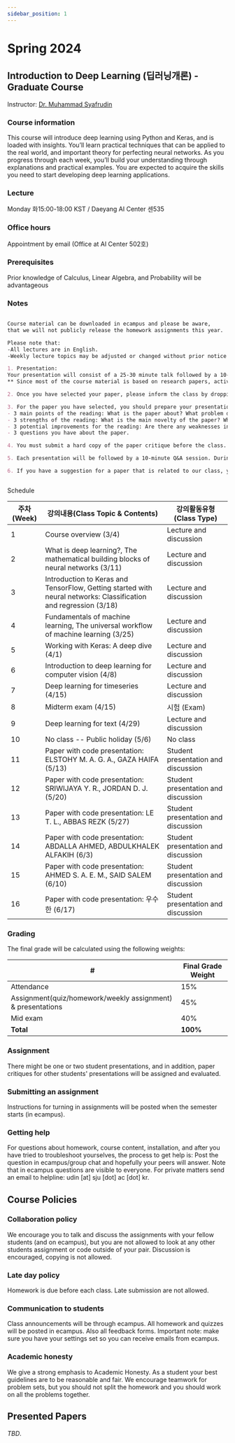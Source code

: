 ```yaml
---
sidebar_position: 1
---
```


# Spring 2024

## Introduction to Deep Learning (딥러닝개론) - Graduate Course

Instructor: [Dr. Muhammad Syafrudin](https://muhammadsyafrudin.com/)

### Course information

This course will introduce deep learning using Python and Keras, and is loaded with insights. You’ll learn practical techniques that can be applied to the real world, and important theory for perfecting neural networks. As you progress through each week, you’ll build your understanding through explanations and practical examples. You are expected to acquire the skills you need to start developing deep learning applications.

### Lecture

Monday 화15:00-18:00 KST / Daeyang AI Center 센535

### Office hours

Appointment by email (Office at AI Center 502호)

### Prerequisites

Prior knowledge of Calculus, Linear Algebra, and Probability will be advantageous


### Notes

```markdown

Course material can be downloaded in ecampus and please be aware, 
that we will not publicly release the homework assignments this year.

Please note that:
-All lectures are in English.
-Weekly lecture topics may be adjusted or changed without prior notice depending on the understanding level during the class.

1. Presentation:
Your presentation will consist of a 25-30 minute talk followed by a 10-15 minute Q&A session.
** Since most of the course material is based on research papers, active class participation is crucial for this semester. Therefore, there are a couple of things you need to do before and during the class.

2. Once you have selected your paper, please inform the class by dropping a message in ecampus, stating "OOO presents OOO paper." Each student should choose their paper at least two weeks before their scheduled presentation.

3. For the paper you have selected, you should prepare your presentation. Additionally, you are required to write a homework assignment called "paper critique" for ALL the other papers selected by your classmates. This assignment involves creating a 1-2 page summary for each paper chosen by your peers. The paper critique should include the following content:
- 3 main points of the reading: What is the paper about? What problem does it address? What solution does it propose?
- 3 strengths of the reading: What is the main novelty of the paper? What is its impact? If you were to write such a paper, what aspects would you consider?
- 3 potential improvements for the reading: Are there any weaknesses in the paper? How can it be extended and improved?
- 3 questions you have about the paper.

4. You must submit a hard copy of the paper critique before the class. Additionally, you need to upload your presentation file and paper critique on ecampus prior to your presentation.

5. Each presentation will be followed by a 10-minute Q&A session. During the Q&A session, all students should actively engage by asking questions or discussing the paper. This is mandatory for all presentations.

6. If you have a suggestion for a paper that is related to our class, you can propose it with prior approval from me.



```


Schedule

| 주차(Week)| 강의내용(Class Topic & Contents)| 강의활동유형(Class Type)|
| ------------- | ------------- | ------------- |
| 1 |Course overview (3/4) | Lecture and discussion |
| 2 |What is deep learning?, The mathematical building blocks of neural networks (3/11) | Lecture and discussion |
| 3 |Introduction to Keras and TensorFlow, Getting started with neural networks: Classification and regression (3/18) |   Lecture and discussion |
| 4 |Fundamentals of machine learning, The universal workflow of machine learning (3/25) |   Lecture and discussion  |
| 5 |Working with Keras: A deep dive (4/1) |  Lecture and discussion  |
| 6 |Introduction to deep learning for computer vision (4/8) |  Lecture and discussion  |
| 7 | Deep learning for timeseries (4/15) | Lecture and discussion |
| 8 |Midterm exam  (4/15) | 시험 (Exam) |
| 9 | Deep learning for text (4/29) | Lecture and discussion |
| 10  |No class -- Public holiday (5/6) |   No class |
| 11  |Paper with code presentation: ELSTOHY M. A. G. A., GAZA HAIFA (5/13) |   Student presentation and discussion  |
| 12  |Paper with code presentation: SRIWIJAYA Y. R., JORDAN D. J.(5/20) |  Student presentation and discussion  |
| 13  |Paper with code presentation: LE T. L., ABBAS REZK (5/27) | Student presentation and discussion  |
| 14  |Paper with code presentation: ABDALLA AHMED, ABDULKHALEK ALFAKIH (6/3) | Student presentation and discussion |
| 15  |Paper with code presentation: AHMED S. A. E. M., SAID SALEM (6/10) | Student presentation and discussion |
| 16  |Paper with code presentation: 우수한 (6/17) | Student presentation and discussion  |


### Grading

The final grade will be calculated using the following weights:

| # | Final Grade Weight |
| ------------- | ------------- |
| Attendance | 15% |
| Assignment(quiz/homework/weekly assignment) & presentations | 45% |
| Mid exam | 40% |
| **Total** | **100%** |

### Assignment

There might be one or two student presentations, and in addition, paper critiques for other students' presentations will be assigned and evaluated.

### Submitting an assignment

Instructions for turning in assignments will be posted when the semester starts (in ecampus).

### Getting help

For questions about homework, course content, installation, and after you have tried to troubleshoot yourselves, the process to get help is:
Post the question in ecampus/group chat and hopefully your peers will answer. Note that in ecampus questions are visible to everyone.
For private matters send an email to helpline: udin [at] sju [dot] ac [dot] kr.

## Course Policies

### Collaboration policy

We encourage you to talk and discuss the assignments with your fellow students (and on ecampus), but you are not allowed to look at any other students assignment or code outside of your pair. Discussion is encouraged, copying is not allowed.

### Late day policy

Homework is due before each class. Late submission are not allowed.

### Communication to students

Class announcements will be through ecampus. All homework and quizzes will be posted in ecampus. Also all feedback forms. Important note: make sure you have your settings set so you can receive emails from ecampus.

### Academic honesty

We give a strong emphasis to Academic Honesty. As a student your best guidelines are to be reasonable and fair. We encourage teamwork for problem sets, but you should not split the homework and you should work on all the problems together.

## Presented Papers

*TBD*. 